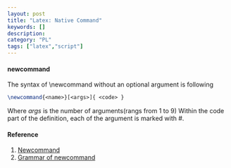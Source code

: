 ```yaml
---
layout: post
title: "Latex: Native Command"
keywords: []
description: 
category: "PL"
tags: ["latex","script"]
---
```


#### newcommand
The syntax of \newcommand without an optional argument is following
```tex
\newcommand{<name>}[<args>]{ <code> }
```
Where *args* is the number of arguments(rangs from 1 to 9)
Within the code part of the definition, each of the argument is marked with #.



#### Reference
1. [Newcommand](https://tex.stackexchange.com/questions/36175/what-do-newcommand-renewcommand-and-providecommand-do-and-how-do-they-differ)
2. [Grammar of newcommand](https://tex.stackexchange.com/questions/117358/newcommand-argument-confusion)
